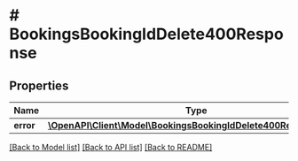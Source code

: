 # # BookingsBookingIdDelete400Response

## Properties

Name | Type | Description | Notes
------------ | ------------- | ------------- | -------------
**error** | [**\OpenAPI\Client\Model\BookingsBookingIdDelete400ResponseError**](BookingsBookingIdDelete400ResponseError.md) |  | [optional]

[[Back to Model list]](../../README.md#models) [[Back to API list]](../../README.md#endpoints) [[Back to README]](../../README.md)
